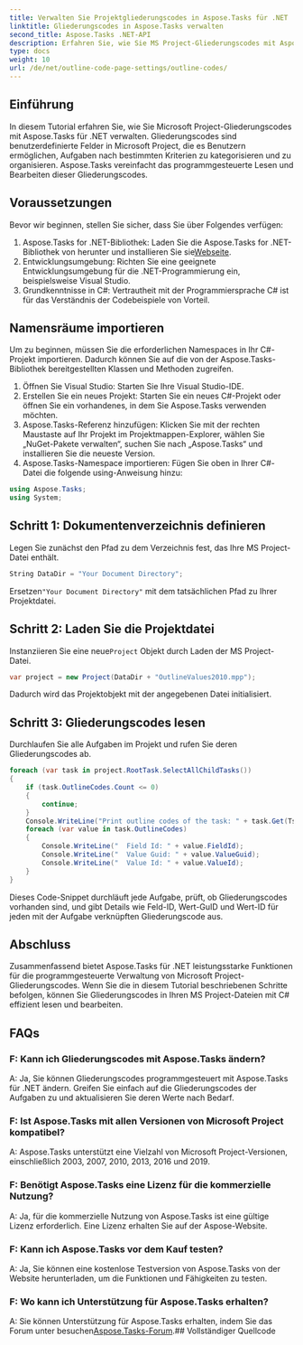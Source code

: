 ```yaml
---
title: Verwalten Sie Projektgliederungscodes in Aspose.Tasks für .NET
linktitle: Gliederungscodes in Aspose.Tasks verwalten
second_title: Aspose.Tasks .NET-API
description: Erfahren Sie, wie Sie MS Project-Gliederungscodes mit Aspose.Tasks für .NET verwalten. Vereinfachen Sie die Projektorganisation mühelos.
type: docs
weight: 10
url: /de/net/outline-code-page-settings/outline-codes/
---
```

## Einführung
In diesem Tutorial erfahren Sie, wie Sie Microsoft Project-Gliederungscodes mit Aspose.Tasks für .NET verwalten. Gliederungscodes sind benutzerdefinierte Felder in Microsoft Project, die es Benutzern ermöglichen, Aufgaben nach bestimmten Kriterien zu kategorisieren und zu organisieren. Aspose.Tasks vereinfacht das programmgesteuerte Lesen und Bearbeiten dieser Gliederungscodes.
## Voraussetzungen
Bevor wir beginnen, stellen Sie sicher, dass Sie über Folgendes verfügen:
1.  Aspose.Tasks for .NET-Bibliothek: Laden Sie die Aspose.Tasks for .NET-Bibliothek von herunter und installieren Sie sie[Webseite](https://releases.aspose.com/tasks/net/).
2. Entwicklungsumgebung: Richten Sie eine geeignete Entwicklungsumgebung für die .NET-Programmierung ein, beispielsweise Visual Studio.
3. Grundkenntnisse in C#: Vertrautheit mit der Programmiersprache C# ist für das Verständnis der Codebeispiele von Vorteil.

## Namensräume importieren
Um zu beginnen, müssen Sie die erforderlichen Namespaces in Ihr C#-Projekt importieren. Dadurch können Sie auf die von der Aspose.Tasks-Bibliothek bereitgestellten Klassen und Methoden zugreifen.
1. Öffnen Sie Visual Studio: Starten Sie Ihre Visual Studio-IDE.
2. Erstellen Sie ein neues Projekt: Starten Sie ein neues C#-Projekt oder öffnen Sie ein vorhandenes, in dem Sie Aspose.Tasks verwenden möchten.
3. Aspose.Tasks-Referenz hinzufügen: Klicken Sie mit der rechten Maustaste auf Ihr Projekt im Projektmappen-Explorer, wählen Sie „NuGet-Pakete verwalten“, suchen Sie nach „Aspose.Tasks“ und installieren Sie die neueste Version.
4. Aspose.Tasks-Namespace importieren: Fügen Sie oben in Ihrer C#-Datei die folgende using-Anweisung hinzu:
```csharp
using Aspose.Tasks;
using System;

```
## Schritt 1: Dokumentenverzeichnis definieren
Legen Sie zunächst den Pfad zu dem Verzeichnis fest, das Ihre MS Project-Datei enthält.
```csharp
String DataDir = "Your Document Directory";
```
 Ersetzen`"Your Document Directory"` mit dem tatsächlichen Pfad zu Ihrer Projektdatei.
## Schritt 2: Laden Sie die Projektdatei
 Instanziieren Sie eine neue`Project` Objekt durch Laden der MS Project-Datei.
```csharp
var project = new Project(DataDir + "OutlineValues2010.mpp");
```
Dadurch wird das Projektobjekt mit der angegebenen Datei initialisiert.
## Schritt 3: Gliederungscodes lesen
Durchlaufen Sie alle Aufgaben im Projekt und rufen Sie deren Gliederungscodes ab.
```csharp
foreach (var task in project.RootTask.SelectAllChildTasks())
{
    if (task.OutlineCodes.Count <= 0)
    {
        continue;
    }
    Console.WriteLine("Print outline codes of the task: " + task.Get(Tsk.Name));
    foreach (var value in task.OutlineCodes)
    {
        Console.WriteLine("  Field Id: " + value.FieldId);
        Console.WriteLine("  Value Guid: " + value.ValueGuid);
        Console.WriteLine("  Value Id: " + value.ValueId);
    }
}
```
Dieses Code-Snippet durchläuft jede Aufgabe, prüft, ob Gliederungscodes vorhanden sind, und gibt Details wie Feld-ID, Wert-GuID und Wert-ID für jeden mit der Aufgabe verknüpften Gliederungscode aus.

## Abschluss
Zusammenfassend bietet Aspose.Tasks für .NET leistungsstarke Funktionen für die programmgesteuerte Verwaltung von Microsoft Project-Gliederungscodes. Wenn Sie die in diesem Tutorial beschriebenen Schritte befolgen, können Sie Gliederungscodes in Ihren MS Project-Dateien mit C# effizient lesen und bearbeiten.
## FAQs
### F: Kann ich Gliederungscodes mit Aspose.Tasks ändern?
A: Ja, Sie können Gliederungscodes programmgesteuert mit Aspose.Tasks für .NET ändern. Greifen Sie einfach auf die Gliederungscodes der Aufgaben zu und aktualisieren Sie deren Werte nach Bedarf.
### F: Ist Aspose.Tasks mit allen Versionen von Microsoft Project kompatibel?
A: Aspose.Tasks unterstützt eine Vielzahl von Microsoft Project-Versionen, einschließlich 2003, 2007, 2010, 2013, 2016 und 2019.
### F: Benötigt Aspose.Tasks eine Lizenz für die kommerzielle Nutzung?
A: Ja, für die kommerzielle Nutzung von Aspose.Tasks ist eine gültige Lizenz erforderlich. Eine Lizenz erhalten Sie auf der Aspose-Website.
### F: Kann ich Aspose.Tasks vor dem Kauf testen?
A: Ja, Sie können eine kostenlose Testversion von Aspose.Tasks von der Website herunterladen, um die Funktionen und Fähigkeiten zu testen.
### F: Wo kann ich Unterstützung für Aspose.Tasks erhalten?
 A: Sie können Unterstützung für Aspose.Tasks erhalten, indem Sie das Forum unter besuchen[Aspose.Tasks-Forum](https://forum.aspose.com/c/tasks/15).## Vollständiger Quellcode